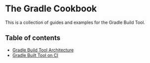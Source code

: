 # The Gradle Cookbook

This is a collection of guides and examples for the Gradle Build Tool.

## Table of contents
* [Gradle Build Tool Architecture](/community/gradle-architecture/architecture/)
* [Gradle Built Tool on CI](/community/cookbook/ci/jenkins/)